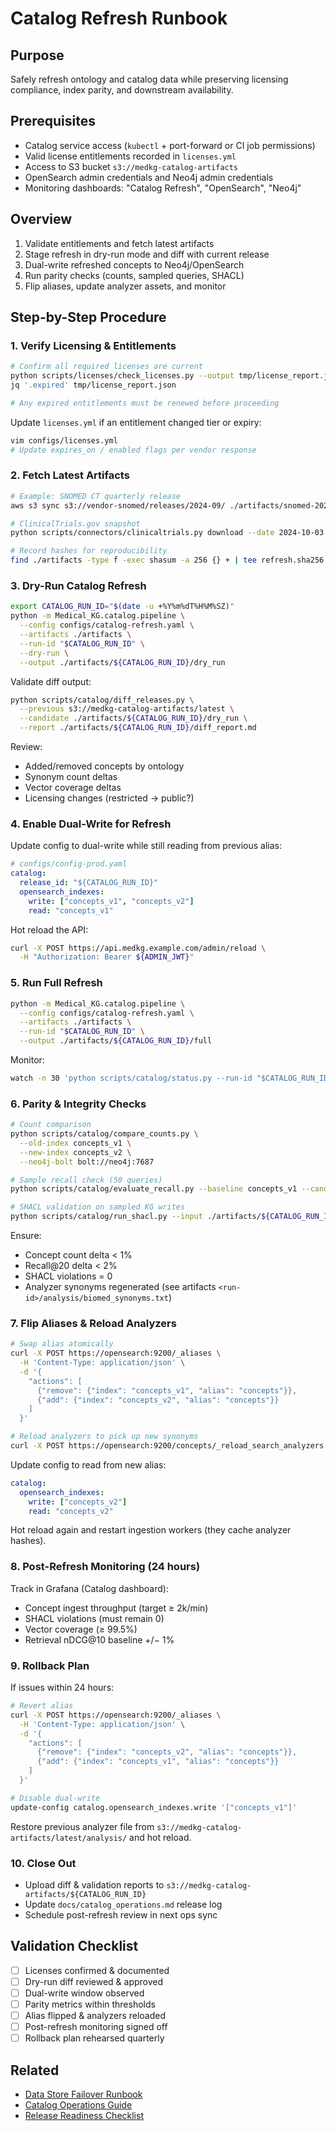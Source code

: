 # Catalog Refresh Runbook

## Purpose

Safely refresh ontology and catalog data while preserving licensing compliance, index parity, and downstream availability.

## Prerequisites

- Catalog service access (`kubectl` + port-forward or CI job permissions)
- Valid license entitlements recorded in `licenses.yml`
- Access to S3 bucket `s3://medkg-catalog-artifacts`
- OpenSearch admin credentials and Neo4j admin credentials
- Monitoring dashboards: "Catalog Refresh", "OpenSearch", "Neo4j"

## Overview

1. Validate entitlements and fetch latest artifacts
2. Stage refresh in dry-run mode and diff with current release
3. Dual-write refreshed concepts to Neo4j/OpenSearch
4. Run parity checks (counts, sampled queries, SHACL)
5. Flip aliases, update analyzer assets, and monitor

## Step-by-Step Procedure

### 1. Verify Licensing & Entitlements

```bash
# Confirm all required licenses are current
python scripts/licenses/check_licenses.py --output tmp/license_report.json
jq '.expired' tmp/license_report.json

# Any expired entitlements must be renewed before proceeding
```

Update `licenses.yml` if an entitlement changed tier or expiry:

```bash
vim configs/licenses.yml
# Update expires_on / enabled flags per vendor response
```

### 2. Fetch Latest Artifacts

```bash
# Example: SNOMED CT quarterly release
aws s3 sync s3://vendor-snomed/releases/2024-09/ ./artifacts/snomed-2024-09

# ClinicalTrials.gov snapshot
python scripts/connectors/clinicaltrials.py download --date 2024-10-03 --dest ./artifacts/ctgov-2024-10-03

# Record hashes for reproducibility
find ./artifacts -type f -exec shasum -a 256 {} + | tee refresh.sha256
```

### 3. Dry-Run Catalog Refresh

```bash
export CATALOG_RUN_ID="$(date -u +%Y%m%dT%H%M%SZ)"
python -m Medical_KG.catalog.pipeline \
  --config configs/catalog-refresh.yaml \
  --artifacts ./artifacts \
  --run-id "$CATALOG_RUN_ID" \
  --dry-run \
  --output ./artifacts/${CATALOG_RUN_ID}/dry_run
```

Validate diff output:

```bash
python scripts/catalog/diff_releases.py \
  --previous s3://medkg-catalog-artifacts/latest \
  --candidate ./artifacts/${CATALOG_RUN_ID}/dry_run \
  --report ./artifacts/${CATALOG_RUN_ID}/diff_report.md
```

Review:
- Added/removed concepts by ontology
- Synonym count deltas
- Vector coverage deltas
- Licensing changes (restricted → public?)

### 4. Enable Dual-Write for Refresh

Update config to dual-write while still reading from previous alias:

```yaml
# configs/config-prod.yaml
catalog:
  release_id: "${CATALOG_RUN_ID}"
  opensearch_indexes:
    write: ["concepts_v1", "concepts_v2"]
    read: "concepts_v1"
```

Hot reload the API:

```bash
curl -X POST https://api.medkg.example.com/admin/reload \
  -H "Authorization: Bearer ${ADMIN_JWT}"
```

### 5. Run Full Refresh

```bash
python -m Medical_KG.catalog.pipeline \
  --config configs/catalog-refresh.yaml \
  --artifacts ./artifacts \
  --run-id "$CATALOG_RUN_ID" \
  --output ./artifacts/${CATALOG_RUN_ID}/full
```

Monitor:

```bash
watch -n 30 'python scripts/catalog/status.py --run-id "$CATALOG_RUN_ID"'
```

### 6. Parity & Integrity Checks

```bash
# Count comparison
python scripts/catalog/compare_counts.py \
  --old-index concepts_v1 \
  --new-index concepts_v2 \
  --neo4j-bolt bolt://neo4j:7687

# Sample recall check (50 queries)
python scripts/catalog/evaluate_recall.py --baseline concepts_v1 --candidate concepts_v2

# SHACL validation on sampled KG writes
python scripts/catalog/run_shacl.py --input ./artifacts/${CATALOG_RUN_ID}/full/kg_batch.jsonl
```

Ensure:
- Concept count delta < 1%
- Recall@20 delta < 2%
- SHACL violations = 0
- Analyzer synonyms regenerated (see artifacts `<run-id>/analysis/biomed_synonyms.txt`)

### 7. Flip Aliases & Reload Analyzers

```bash
# Swap alias atomically
curl -X POST https://opensearch:9200/_aliases \
  -H 'Content-Type: application/json' \
  -d '{
    "actions": [
      {"remove": {"index": "concepts_v1", "alias": "concepts"}},
      {"add": {"index": "concepts_v2", "alias": "concepts"}}
    ]
  }'

# Reload analyzers to pick up new synonyms
curl -X POST https://opensearch:9200/concepts/_reload_search_analyzers
```

Update config to read from new alias:

```yaml
catalog:
  opensearch_indexes:
    write: ["concepts_v2"]
    read: "concepts_v2"
```

Hot reload again and restart ingestion workers (they cache analyzer hashes).

### 8. Post-Refresh Monitoring (24 hours)

Track in Grafana (Catalog dashboard):
- Concept ingest throughput (target ≥ 2k/min)
- SHACL violations (must remain 0)
- Vector coverage (≥ 99.5%)
- Retrieval nDCG@10 baseline +/− 1%

### 9. Rollback Plan

If issues within 24 hours:

```bash
# Revert alias
curl -X POST https://opensearch:9200/_aliases \
  -H 'Content-Type: application/json' \
  -d '{
    "actions": [
      {"remove": {"index": "concepts_v2", "alias": "concepts"}},
      {"add": {"index": "concepts_v1", "alias": "concepts"}}
    ]
  }'

# Disable dual-write
update-config catalog.opensearch_indexes.write '["concepts_v1"]'
```

Restore previous analyzer file from `s3://medkg-catalog-artifacts/latest/analysis/` and hot reload.

### 10. Close Out

- Upload diff & validation reports to `s3://medkg-catalog-artifacts/${CATALOG_RUN_ID}`
- Update `docs/catalog_operations.md` release log
- Schedule post-refresh review in next ops sync

## Validation Checklist

- [ ] Licenses confirmed & documented
- [ ] Dry-run diff reviewed & approved
- [ ] Dual-write window observed
- [ ] Parity metrics within thresholds
- [ ] Alias flipped & analyzers reloaded
- [ ] Post-refresh monitoring signed off
- [ ] Rollback plan rehearsed quarterly

## Related

- [Data Store Failover Runbook](./07-datastore-failover.md)
- [Catalog Operations Guide](../../docs/catalog_operations.md)
- [Release Readiness Checklist](../release/checklist.md)
